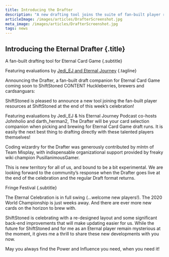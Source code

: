 ```yaml
---
title: Introducing the Drafter
description: "A new drafting tool joins the suite of fan-built player resources for **Eternal Card Game** at **ShiftStoned**. Featuring evaluations by **Jedi_EJ** and **Eternal Journey**."
articleImage: /images/articles/DrafterScreenshot.jpg
meta_image: /images/articles/DrafterScreenshot.jpg
tags: news
---
```

## Introducing the Eternal Drafter {.title}

A fan-built drafting tool for Eternal Card Game
{.subtitle}

Featuring evaluations by [Jedi_EJ and Eternal Journey][EJ]
{.tagline}

  [EJ]: /drafter/EternalJourney/


  Announcing the Drafter, a fan-built draft companion for Eternal Card Game coming soon to ShiftStoned
  CONTENT
  Huckleberries, brewers and cardsanguars:

  ShiftStoned is pleased to announce a new tool joining the fan-built player resources at ShiftStoned at the end of this week’s celebration!

  Featuring evaluations by Jedi_EJ & his Eternal Journey Podcast co-hosts Johnholio and darth_herman2, The Drafter will be your card selection companion when picking and brewing for Eternal Card Game draft runs. It is easily the next best thing to drafting directly with these talented players themselves!

  Coding wizardry for the Drafter was generously contributed by mlntn of Team Misplay, with indispensable organizational support provided by freaky wiki champion PusillanimousGamer.

  This is new territory for all of us, and bound to be a bit experimental. We are looking forward to the community’s response when the Drafter goes live at the end of the celebration and the regular Draft format returns.

  Fringe Festival
  {.subtitle}

  The Eternal Celebration is in full swing (...welcome new players!). The 2020 World Championship is just weeks away. And there are ever more new cards on the horizon to brew with.

  ShiftStoned is celebrating with a re-designed layout and some significant back-end improvements that will make updating easier for us. While the future for ShiftStoned and for me as an Eternal player remain mysterious at the moment, it gives me a thrill to share these new developments with you now.

  May you always find the Power and Influence you need, when you need it!
